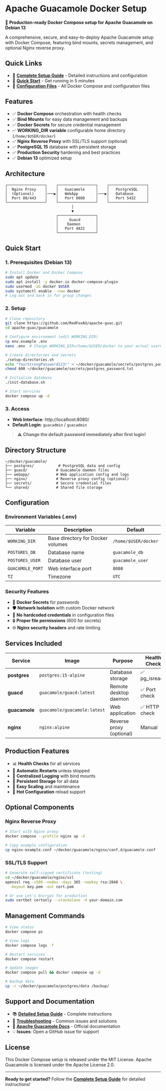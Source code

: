 # Apache Guacamole Docker Setup

🐳 **Production-ready Docker Compose setup for Apache Guacamole on Debian 13**

A comprehensive, secure, and easy-to-deploy Apache Guacamole setup with Docker Compose, featuring bind mounts, secrets management, and optional Nginx reverse proxy.

## Quick Links

- 📖 **[Complete Setup Guide](./guacamole/README.md)** - Detailed instructions and configuration
- 🚀 **[Quick Start](#quick-start)** - Get running in 5 minutes
- 🔧 **[Configuration Files](./guacamole/)** - All Docker Compose and configuration files

## Features

- ✅ **Docker Compose** orchestration with health checks
- ✅ **Bind Mounts** for easy data management and backups
- ✅ **Docker Secrets** for secure credential management
- ✅ **WORKING_DIR variable** configurable home directory (`/home/$USER/docker`)
- ✅ **Nginx Reverse Proxy** with SSL/TLS support (optional)
- ✅ **PostgreSQL 15** database with persistent storage
- ✅ **Production Security** hardening and best practices
- ✅ **Debian 13** optimized setup

## Architecture

```
┌─────────────────┐    ┌─────────────────┐    ┌─────────────────┐
│  Nginx Proxy    │    │   Guacamole     │    │   PostgreSQL    │
│  (Optional)     │───▶│   WebApp        │───▶│   Database      │
│  Port 80/443    │    │   Port 8080     │    │   Port 5432     │
└─────────────────┘    └─────────────────┘    └─────────────────┘
                              │
                              ▼
                       ┌─────────────────┐
                       │     Guacd       │
                       │    Daemon       │
                       │   Port 4822     │
                       └─────────────────┘
```

## Quick Start

### 1. Prerequisites (Debian 13)

```bash
# Install Docker and Docker Compose
sudo apt update
sudo apt install -y docker.io docker-compose-plugin
sudo usermod -aG docker $USER
sudo systemctl enable --now docker
# Log out and back in for group changes
```

### 2. Setup

```bash
# Clone repository
git clone https://github.com/RedFoxAU/apache-guac.git
cd apache-guac/guacamole

# Configure environment (edit WORKING_DIR)
cp env.example .env
nano .env  # Change WORKING_DIR=/home/$USER/docker to your actual username

# Create directories and secrets
./setup-directories.sh
echo "YourStrongPassword123!" > ~/docker/guacamole/secrets/postgres_password.txt
chmod 600 ~/docker/guacamole/secrets/postgres_password.txt

# Initialize database
./init-database.sh

# Start services
docker compose up -d
```

### 3. Access

- **Web Interface**: http://localhost:8080/
- **Default Login**: `guacadmin` / `guacadmin`

> ⚠️ **Change the default password immediately after first login!**

## Directory Structure

```
~/docker/guacamole/
├── postgres/           # PostgreSQL data and config
├── guacd/             # Guacamole daemon files
├── webapp/            # Web application config and logs
├── nginx/             # Reverse proxy config (optional)
├── secrets/           # Secure credential files
└── shared/            # Shared file storage
```

## Configuration

### Environment Variables (.env)

| Variable | Description | Default |
|----------|-------------|---------|
| `WORKING_DIR` | Base directory for Docker volumes | `/home/$USER/docker` |
| `POSTGRES_DB` | Database name | `guacamole_db` |
| `POSTGRES_USER` | Database user | `guacamole_user` |
| `GUACAMOLE_PORT` | Web interface port | `8080` |
| `TZ` | Timezone | `UTC` |

### Security Features

- 🔐 **Docker Secrets** for passwords
- 🛡️ **Network Isolation** with custom Docker network
- 🚫 **No hardcoded credentials** in configuration files
- 🔒 **Proper file permissions** (600 for secrets)
- 🌐 **Nginx security headers** and rate limiting

## Services Included

| Service | Image | Purpose | Health Check |
|---------|-------|---------|--------------|
| **postgres** | `postgres:15-alpine` | Database storage | ✅ pg_isready |
| **guacd** | `guacamole/guacd:latest` | Remote desktop daemon | ✅ Port check |
| **guacamole** | `guacamole/guacamole:latest` | Web application | ✅ HTTP check |
| **nginx** | `nginx:alpine` | Reverse proxy (optional) | Manual |

## Production Features

- 📊 **Health Checks** for all services
- 🔄 **Automatic Restarts** unless stopped
- 📝 **Centralized Logging** with bind mounts
- 💾 **Persistent Storage** for all data
- 🚀 **Easy Scaling** and maintenance
- 🔧 **Hot Configuration** reload support

## Optional Components

### Nginx Reverse Proxy

```bash
# Start with Nginx proxy
docker compose --profile nginx up -d

# Copy example configuration
cp nginx-example.conf ~/docker/guacamole/nginx/conf.d/guacamole.conf
```

### SSL/TLS Support

```bash
# Generate self-signed certificate (testing)
cd ~/docker/guacamole/nginx/ssl
openssl req -x509 -nodes -days 365 -newkey rsa:2048 \
  -keyout key.pem -out cert.pem

# Or use Let's Encrypt for production
sudo certbot certonly --standalone -d your-domain.com
```

## Management Commands

```bash
# View status
docker compose ps

# View logs
docker compose logs -f

# Restart services
docker compose restart

# Update images
docker compose pull && docker compose up -d

# Backup data
cp -r ~/docker/guacamole/postgres/data /backup/
```

## Support and Documentation

- 📚 **[Detailed Setup Guide](./guacamole/README.md)** - Complete instructions
- 🐛 **[Troubleshooting](./guacamole/README.md#troubleshooting)** - Common issues and solutions
- 📖 **[Apache Guacamole Docs](https://guacamole.apache.org/doc/gug/)** - Official documentation
- 💡 **Issues**: Open a GitHub issue for support

## License

This Docker Compose setup is released under the MIT License. Apache Guacamole is licensed under the Apache License 2.0.

---

**Ready to get started?** Follow the **[Complete Setup Guide](./guacamole/README.md)** for detailed instructions!